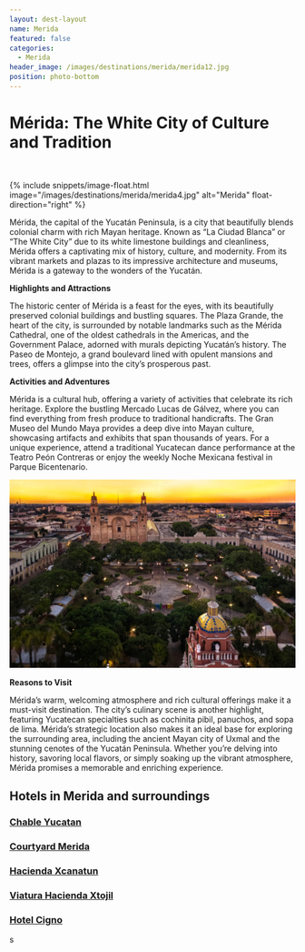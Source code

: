```yaml
---
layout: dest-layout
name: Merida
featured: false
categories:
  - Merida
header_image: /images/destinations/merida/merida12.jpg
position: photo-bottom
---
```

# **Mérida: The White City of Culture and Tradition**

&nbsp;

{% include snippets/image-float.html image="/images/destinations/merida/merida4.jpg" alt="Merida" float-direction="right" %}

Mérida, the capital of the Yucatán Peninsula, is a city that beautifully blends colonial charm with rich Mayan heritage. Known as “La Ciudad Blanca” or “The White City” due to its white limestone buildings and cleanliness, Mérida offers a captivating mix of history, culture, and modernity. From its vibrant markets and plazas to its impressive architecture and museums, Mérida is a gateway to the wonders of the Yucatán.

**Highlights and Attractions**

The historic center of Mérida is a feast for the eyes, with its beautifully preserved colonial buildings and bustling squares. The Plaza Grande, the heart of the city, is surrounded by notable landmarks such as the Mérida Cathedral, one of the oldest cathedrals in the Americas, and the Government Palace, adorned with murals depicting Yucatán’s history. The Paseo de Montejo, a grand boulevard lined with opulent mansions and trees, offers a glimpse into the city’s prosperous past.

**Activities and Adventures**

Mérida is a cultural hub, offering a variety of activities that celebrate its rich heritage. Explore the bustling Mercado Lucas de Gálvez, where you can find everything from fresh produce to traditional handicrafts. The Gran Museo del Mundo Maya provides a deep dive into Mayan culture, showcasing artifacts and exhibits that span thousands of years. For a unique experience, attend a traditional Yucatecan dance performance at the Teatro Peón Contreras or enjoy the weekly Noche Mexicana festival in Parque Bicentenario.

![Merida](/images/destinations/merida/merida11.jpg)

**Reasons to Visit**

Mérida’s warm, welcoming atmosphere and rich cultural offerings make it a must-visit destination. The city’s culinary scene is another highlight, featuring Yucatecan specialties such as cochinita pibil, panuchos, and sopa de lima. Mérida’s strategic location also makes it an ideal base for exploring the surrounding area, including the ancient Mayan city of Uxmal and the stunning cenotes of the Yucatán Peninsula. Whether you’re delving into history, savoring local flavors, or simply soaking up the vibrant atmosphere, Mérida promises a memorable and enriching experience.

## Hotels in Merida and surroundings

<section class='grid'>
<div class="col-3_sm-4_xs-6 padded-1">
    <a href="/hotels/chableyuc">
        <div class="bg-image square" style="background-image:url('/images/hotels/chableyuc/chableyuc7.jpeg')">  </div>
        <h3 class='center'>Chable Yucatan</h3>        
    </a>  
</div>

<div class="col-3_sm-4_xs-6 padded-1">
    <a href="/hotels/courtyardmed">
        <div class="bg-image square" style="background-image:url('/images/hotels/courtyardmerida/courtyardmer1.jpg')">  </div>
        <h3 class='center'>Courtyard Merida</h3>        
    </a>  
</div>

<div class="col-3_sm-4_xs-6 padded-1">
    <a href="/hotels/xcanatun">
        <div class="bg-image square" style="background-image:url('/images/hotels/xcanatun/xcanatun3.webp')">  </div>
        <h3 class='center'>Hacienda Xcanatun</h3>        
    </a>  
</div>

<div class="col-3_sm-4_xs-6 padded-1">
    <a href="/hotels/viatura">
        <div class="bg-image square" style="background-image:url('/images/hotels/viatura/viatura2.jpg')">  </div>
        <h3 class='center'>Viatura Hacienda Xtojil </h3>        
    </a>  
</div>

<div class="col-3_sm-4_xs-6 padded-1">
    <a href="/hotels/cigno">
        <div class="bg-image square" style="background-image:url('/images/hotels/cigno/cigno1.jpg')">  </div>
        <h3 class='center'>Hotel Cigno </h3>        
    </a>  
</div>
s

</section>